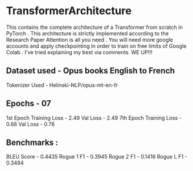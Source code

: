 # TransformerArchitecture
This contains the complete architecture of a Transformer from scratch in PyTorch . This architecture is strictly implemented according to the Research Paper Attention is all you need . You will need more google accounts and apply checkpointing in order to train on free limits of Google Colab . I've tried explaining my best via comments. WE UP!!!

## Dataset used - Opus books English to French
Tokenizer Used - Helinski-NLP/opus-mt-en-fr

## Epochs - 07
1st Epoch Training Loss - 2.49                              Val Loss - 2.49
7th Epoch Training Loss - 0.68                              Val Loss - 0.78


## Benchmarks :
BLEU Score - 0.4435
Rogue 1 F1 - 0.3945                           Rogue 2 F1 - 0.1416                            Rogue L F1 - 0.3494

